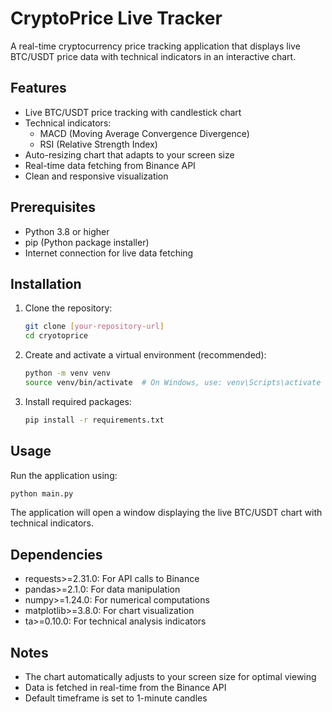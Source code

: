 # CryptoPrice Live Tracker

A real-time cryptocurrency price tracking application that displays live BTC/USDT price data with technical indicators in an interactive chart.

## Features

- Live BTC/USDT price tracking with candlestick chart
- Technical indicators:
  - MACD (Moving Average Convergence Divergence)
  - RSI (Relative Strength Index)
- Auto-resizing chart that adapts to your screen size
- Real-time data fetching from Binance API
- Clean and responsive visualization

## Prerequisites

- Python 3.8 or higher
- pip (Python package installer)
- Internet connection for live data fetching

## Installation

1. Clone the repository:
   ```bash
   git clone [your-repository-url]
   cd cryotoprice
   ```

2. Create and activate a virtual environment (recommended):
   ```bash
   python -m venv venv
   source venv/bin/activate  # On Windows, use: venv\Scripts\activate
   ```

3. Install required packages:
   ```bash
   pip install -r requirements.txt
   ```

## Usage

Run the application using:
```bash
python main.py
```

The application will open a window displaying the live BTC/USDT chart with technical indicators.

## Dependencies

- requests>=2.31.0: For API calls to Binance
- pandas>=2.1.0: For data manipulation
- numpy>=1.24.0: For numerical computations
- matplotlib>=3.8.0: For chart visualization
- ta>=0.10.0: For technical analysis indicators

## Notes

- The chart automatically adjusts to your screen size for optimal viewing
- Data is fetched in real-time from the Binance API
- Default timeframe is set to 1-minute candles
